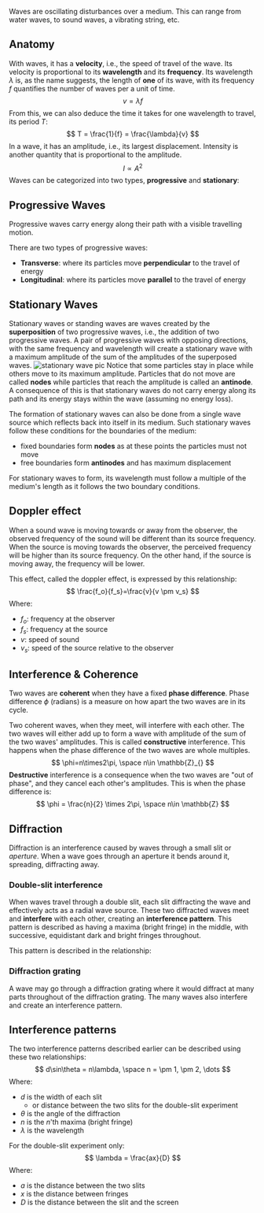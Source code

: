 Waves are oscillating disturbances over a medium. This can range from water waves, to sound waves, a vibrating string, etc.
## Anatomy
With waves, it has a **velocity**, i.e., the speed of travel of the wave. Its velocity is proportional to its **wavelength** and its **frequency**. Its wavelength $\lambda$ is, as the name suggests, the length of **one** of its wave, with its frequency $f$ quantifies the number of waves per a unit of time. 
$$
v=\lambda f
$$
From this, we can also deduce the time it takes for one wavelength to travel, its period $T$:
$$
T = \frac{1}{f} = \frac{\lambda}{v}
$$
In a wave, it has an amplitude, i.e., its largest displacement. Intensity is another quantity that is proportional to the amplitude.
$$
I \propto A^2
$$
Waves can be categorized into two types, **progressive** and **stationary**:
## Progressive Waves
Progressive waves carry energy along their path with a visible travelling motion.

There are two types of progressive waves:
* **Transverse**: where its particles move **perpendicular** to the travel of energy
* **Longitudinal**: where its particles move **parallel** to the travel of energy
## Stationary Waves
Stationary waves or standing waves are waves created by the **superposition** of two progressive waves, i.e., the addition of two progressive waves. A pair of progressive waves with opposing directions, with the same frequency and wavelength will create a stationary wave with a maximum amplitude of the sum of the amplitudes of the superposed waves.
![stationary wave pic](https://upload.wikimedia.org/wikipedia/commons/5/5d/Waventerference.gif)
Notice that some particles stay in place while others move to its maximum amplitude. Particles that do not move are called **nodes** while particles that reach the amplitude is called an **antinode**. A consequence of this is that stationary waves do not carry energy along its path and its energy stays within the wave (assuming no energy loss).

The formation of stationary waves can also be done from a single wave source which reflects back into itself in its medium. Such stationary waves follow these conditions for the boundaries of the medium:
* fixed boundaries form **nodes** as at these points the particles must not move
* free boundaries form **antinodes** and has maximum displacement

For stationary waves to form, its wavelength must follow a multiple of the medium's length as it follows the two boundary conditions.
## Doppler effect
When a sound wave is moving towards or away from the observer, the observed frequency of the sound will be different than its source frequency. When the source is moving towards the observer, the perceived frequency will be higher than its source frequency. On the other hand, if the source is moving away, the frequency will be lower.

This effect, called the doppler effect, is expressed by this relationship:
$$
\frac{f_o}{f_s}=\frac{v}{v \pm v_s}
$$
Where:
* $f_o$: frequency at the observer
* $f_s$: frequency at the source
* $v$: speed of sound
* $v_s$: speed of the source relative to the observer
## Interference & Coherence
Two waves are **coherent** when they have a fixed **phase difference**. Phase difference $\phi$ (radians) is a measure on how apart the two waves are in its cycle. 

Two coherent waves, when they meet, will interfere with each other. The two waves will either add up to form a wave with amplitude of the sum of the two waves' amplitudes. This is called **constructive** interference. This happens when the phase difference of the two waves are whole multiples.
$$
\phi=n\times2\pi, \space n\in \mathbb{Z}_{}
$$
**Destructive** interference is a consequence when the two waves are "out of phase", and they cancel each other's amplitudes. This is when the phase difference is:
$$
\phi = \frac{n}{2} \times 2\pi, \space n\in \mathbb{Z}
$$

## Diffraction
Diffraction is an interference caused by waves through a small slit or *aperture*. When a wave goes through an aperture it bends around it, spreading, diffracting away.
### Double-slit interference
When waves travel through a double slit, each slit diffracting the wave and effectively acts as a radial wave source. These two diffracted waves meet and **interfere** with each other, creating an **interference pattern**. This pattern is described as having a maxima (bright fringe) in the middle, with successive, equidistant dark and bright fringes throughout.

This pattern is described in the relationship:
### Diffraction grating
A wave may go through a diffraction grating where it would diffract at many parts throughout of the diffraction grating. The many waves also interfere and create an interference pattern.

## Interference patterns
The two interference patterns described earlier can be described using these two relationships:
$$
d\sin\theta = n\lambda, \space n = \pm 1, \pm 2, \dots
$$
Where:
* $d$ is the width of each slit 
	* or distance between the two slits for the double-slit experiment
* $\theta$ is the angle of the diffraction
* $n$ is the $n$'th maxima (bright fringe)
* $\lambda$ is the wavelength

For the double-slit experiment only:
$$
\lambda = \frac{ax}{D}
$$
Where:
* $a$ is the distance between the two slits
* $x$ is the distance between fringes
* $D$ is the distance between the slit and the screen